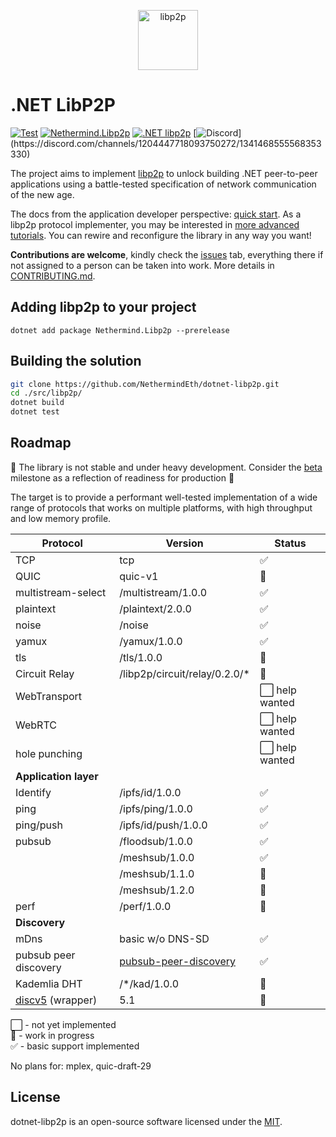 <p align="center">
  <picture>
    <source media="(prefers-color-scheme: dark)" srcset="https://github.com/libp2p/libp2p/blob/master/logo/white-bg-2.png?raw=true">
    <source media="(prefers-color-scheme: light)" srcset="https://github.com/libp2p/libp2p/blob/master/logo/black-bg-2.png?raw=true">
    <img alt="libp2p" src="https://github.com/libp2p/libp2p/blob/master/logo/black-bg-2.png?raw=true" height="96">
  </picture>
</p>

# .NET LibP2P

[![Test](https://github.com/nethermindeth/dotnet-libp2p/actions/workflows/test.yml/badge.svg)](https://github.com/nethermindeth/dotnet-libp2p/actions/workflows/test.yml)
[![Nethermind.Libp2p](https://img.shields.io/nuget/v/Nethermind.Libp2p)](https://www.nuget.org/packages/Nethermind.Libp2p)
[![.NET libp2p](https://img.shields.io/badge/telegram-.NET%20libp2p-blue?logo=telegram)](https://t.me/dotnet_libp2p)
[![Discord](https://img.shields.io/discord/1204447718093750272?style=flat&logo=discord")](https://discord.com/channels/1204447718093750272/1341468555568353330)

The project aims to implement [libp2p](https://libp2p.io) to unlock building .NET peer-to-peer applications using a battle-tested specification of network communication of the new age.

The docs from the application developer perspective: [quick start](./docs/README.md).
As a libp2p protocol implementer, you may be interested in [more advanced tutorials](./docs/development/README.md). You can rewire and reconfigure the library in any way you want!

**Contributions are welcome**, kindly check the [issues](https://github.com/NethermindEth/dotnet-libp2p/issues) tab, everything there if not assigned to a person can be taken into work. More details in [CONTRIBUTING.md](./CONTRIBUTING.md).

## Adding libp2p to your project

```
dotnet add package Nethermind.Libp2p --prerelease
```

## Building the solution

```sh
git clone https://github.com/NethermindEth/dotnet-libp2p.git
cd ./src/libp2p/
dotnet build
dotnet test
```

## Roadmap

🚧 The library is not stable and under heavy development. Consider the [beta](https://github.com/NethermindEth/dotnet-libp2p/milestone/5) milestone as a reflection of readiness for production 🚧

The target is to provide a performant well-tested implementation of a wide range of protocols that works on multiple platforms, with high throughput and low memory profile.


| Protocol           | Version            | Status          |
|--------------------|--------------------|-----------------|
| TCP                | tcp                | ✅             |
| QUIC               | quic-v1            | 🚧             |
| multistream-select | /multistream/1.0.0 | ✅             |
| plaintext          | /plaintext/2.0.0   | ✅             |
| noise              | /noise             | ✅             |
| yamux              | /yamux/1.0.0       | ✅             |
| tls                | /tls/1.0.0         | 🚧             |
| Circuit Relay      | /libp2p/circuit/relay/0.2.0/* | 🚧  |
| WebTransport       |                    | ⬜ help wanted |
| WebRTC             |                    | ⬜ help wanted |
| hole punching      |                    | ⬜ help wanted |
| **Application layer**
| Identify           | /ipfs/id/1.0.0     | ✅             |
| ping               | /ipfs/ping/1.0.0   | ✅             |
| ping/push          | /ipfs/id/push/1.0.0 | ✅             |
| pubsub             | /floodsub/1.0.0    | ✅             |
|                    | /meshsub/1.0.0     | ✅             |
|                    | /meshsub/1.1.0     | 🚧             |
|                    | /meshsub/1.2.0     | 🚧             |
| perf               | /perf/1.0.0        | 🚧             |
| **Discovery**
| mDns               | basic w/o DNS-SD   | ✅             |
| pubsub peer discovery | [pubsub-peer-discovery](https://github.com/libp2p/js-libp2p-pubsub-peer-discovery)             | ✅             |
| Kademlia DHT       | /*/kad/1.0.0       | 🚧             |
| [discv5](https://github.com/Pier-Two/Lantern.Discv5) (wrapper) | 5.1 | 🚧             |

⬜ - not yet implemented<br>
🚧 - work in progress<br>
✅ - basic support implemented

No plans for: mplex, quic-draft-29

## License

dotnet-libp2p is an open-source software licensed under the [MIT](https://github.com/nethermindeth/dotnet-libp2p/blob/main/LICENSE).
